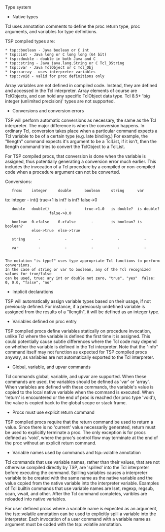
Type system

  - Native types

Tcl uses annotation comments to define the proc return type, proc arguments, 
and variables for type definitions.

TSP compiled types are:

    * tsp::boolean - Java boolean or C int
    * tsp::int - Java long or C long long (64 bit)
    * tsp::double - double in both Java and C
    * tsp::string - Java java.lang.String or C Tcl_DString
    * tsp::var - Java TclObject or C Tcl_Obj
    * tsp::array - uses interpreter variables
    * tsp::void - valid for proc definitions only

Array variables are not defined in compiled code.  Instead, they are defined and
accessed in the Tcl interpreter.  Array elements of course are TclObjects, and can
hold any specific TclObject data type.  Tcl 8.5+ 'big integer (unlimited precision)' 
types are not supported.

  - Conversions and conversion errors

TSP will perform automatic conversions as necessary, the same as the Tcl interpreter. 
The major difference is when the conversion happens.  In ordinary Tcl, conversion
takes place when a particular command expects a Tcl variable to be of a certain
type (e.g. late binding.)   For example, the "llength" command expects it's argument 
to be a TclList, if it isn't, then the llength command tries to convert the TclObject 
to a TclList.

For TSP compiled procs, that conversion is done when the variable is assigned, thus
potentially generating a conversion error much earlier.  This includes the invocation
of a Tcl procedure by a compiled or non-compiled code when a procedure argument can
not be converted.  

Conversions:
  
       from: 	integer		double		boolean		string		var

   to: integer 	  -    		int()		true->1		is int?		is int?
						false->0

       double	double()	   -		true->1.0	is double?	is double?
						false->0.0

       boolean  0->false	0->false	   -		is boolean?	is boolean?
                else->true	else->true

       string	   -		   -		   -		   -		   -

       var   	   -		   -		   -		   -		   -


	The notation "is type?" uses type appropriate Tcl functions to perform conversions.
 	In the case of string or var to boolean, any of the Tcl recognized values for true/false
	can be used, true: any int or double not zero, "true", "yes"  false: 0, 0.0, "false", "no"




  - Implicit declarations

TSP will automatically assign variable types based on their usage, if not previously defined.
For instance, if a previously undefined variable is assigned from the results of a "llength",
it will be defined as an integer type.  


  - Variables defined on proc entry

TSP compiled procs define variables statically on procedure invocation, unlike Tcl where the 
variable is defined the first time it is assigned.  This could potentially cause subtle 
differences where the Tcl code may depend on whether the variable is defined in the Tcl
interpreter.  Note that the "info" command itself may not function as expected for TSP 
compiled procs anyway, as variables are not automatically exported to the Tcl interpreter.


  - Global, variable, and upvar commands

Tcl commands global, variable, and upvar are supported.  When these commands are used,
the variables should be defined as 'var' or 'array'.  When variables are defined with these
commands, the variable's value is copied to the local native variable when the command
is executed.  When 'return' is encountered or the end of proc is reached (for proc type 'void'),
the value is copied back to the global scope or stack frame.

  - Procs must use explicit return command

TSP compiled procs require that the return command be used to return a value.  Since there is
no 'current' value necessarily generated, return must be used to explicitly terminate a proc.
The only exception is for procs defined as 'void', where the proc's control flow may terminate
at the end of the proc without an explicit return command.


  - Variable names used by commands and tsp::volatile annotation

Tcl commands that use variable names, rather than their values, that are not otherwise
compiled directly by TSP, are 'spilled' into the Tcl interpreter before executing the
command.  Spilling variables causes a interpreter variable to be created with the same name
as the native variable and the value copied from the native variable into the interpreter 
variable.  Examples of Tcl builtin commands that use variable names are
lset, regexp, regsub, scan, vwait, and other.   After the Tcl command completes,
varibles are reloaded into native variables.  

For user defined procs where a variable name is expected as an argument, the 
tsp::volatile annotation can be used to explicitly spill a variable into the
interpreter.  Each invocation of a user command with a variable name as argument
must be coded with the tsp::volatile annotation.

